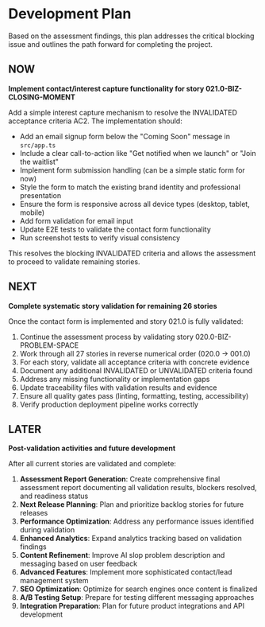 # Development Plan

Based on the assessment findings, this plan addresses the critical blocking issue and outlines the path forward for completing the project.

## NOW

**Implement contact/interest capture functionality for story 021.0-BIZ-CLOSING-MOMENT**

Add a simple interest capture mechanism to resolve the INVALIDATED acceptance criteria AC2. The implementation should:

- Add an email signup form below the "Coming Soon" message in `src/app.ts`
- Include a clear call-to-action like "Get notified when we launch" or "Join the waitlist"
- Implement form submission handling (can be a simple static form for now)
- Style the form to match the existing brand identity and professional presentation
- Ensure the form is responsive across all device types (desktop, tablet, mobile)
- Add form validation for email input
- Update E2E tests to validate the contact form functionality
- Run screenshot tests to verify visual consistency

This resolves the blocking INVALIDATED criteria and allows the assessment to proceed to validate remaining stories.

## NEXT

**Complete systematic story validation for remaining 26 stories**

Once the contact form is implemented and story 021.0 is fully validated:

1. Continue the assessment process by validating story 020.0-BIZ-PROBLEM-SPACE
2. Work through all 27 stories in reverse numerical order (020.0 → 001.0)
3. For each story, validate all acceptance criteria with concrete evidence
4. Document any additional INVALIDATED or UNVALIDATED criteria found
5. Address any missing functionality or implementation gaps
6. Update traceability files with validation results and evidence
7. Ensure all quality gates pass (linting, formatting, testing, accessibility)
8. Verify production deployment pipeline works correctly

## LATER

**Post-validation activities and future development**

After all current stories are validated and complete:

1. **Assessment Report Generation**: Create comprehensive final assessment report documenting all validation results, blockers resolved, and readiness status
2. **Next Release Planning**: Plan and prioritize backlog stories for future releases
3. **Performance Optimization**: Address any performance issues identified during validation
4. **Enhanced Analytics**: Expand analytics tracking based on validation findings
5. **Content Refinement**: Improve AI slop problem description and messaging based on user feedback
6. **Advanced Features**: Implement more sophisticated contact/lead management system
7. **SEO Optimization**: Optimize for search engines once content is finalized
8. **A/B Testing Setup**: Prepare for testing different messaging approaches
9. **Integration Preparation**: Plan for future product integrations and API development